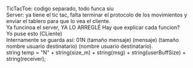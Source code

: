 TicTacToe: codigo separado, todo funca siu <br>
Server: ya tiene el tic tac, falta terminar el protocolo de los movimientos y enviar el tablero para que lo vea el cliente. <br>
Ya funcinoa el server, YA LO ARREGLÉ
Hay que explicar cada funcion? <br>
Yo puse esto (CLiente) <br>	Internamente se guarda así: 01N (tamaño mensaje) (mensaje) (tamaño nombre usuario destinatario) (nombre usuario destinatario). <br>
string temp = "N" +  string(size_m) + string(msg) + string(userBuffSize) + string(receiver);

